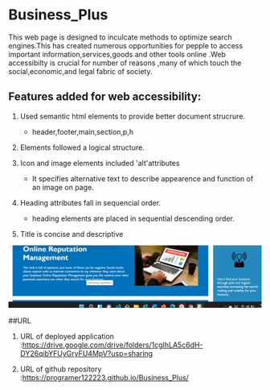 # Business_Plus
This web page is designed to inculcate methods to optimize search engines.This has created numerous opportunities for pepple to access important information,services,goods and other tools online .Web accessibilty is crucial for number of reasons ,many of which touch the social,economic,and legal fabric of society.

## Features added  for web accessibility:

1.  Used semantic html elements to provide better document strucrure.
    * header,footer,main,section,p,h

2.   Elements followed a logical structure.
 
3.  Icon and image elements included 'alt'attributes
    * It specifies alternative text to describe appearence and function of an image on page.

4.  Heading attributes fall in sequencial order.

    * heading elements are placed in sequential descending order.

5. Title is concise and descriptive

![title](./assets/images/title.png)


##URL

1.  URL of deployed application :https://drive.google.com/drive/folders/1cgIhLA5c6dH-DY26qibYFUyGryFU4MpV?usp=sharing

2. URL of github repository  :https://programer122223.github.io/Business_Plus/